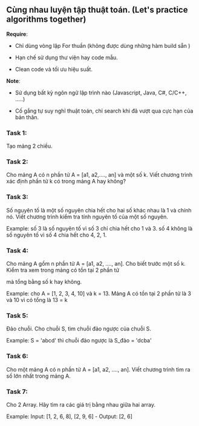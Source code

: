 ## Cùng nhau luyện tập thuật toán. (Let's practice algorithms together)

**Require**: 

-   Chỉ dùng vòng lặp For thuần (không được dùng những hàm build sẵn )

-   Hạn chế sử dụng thư viện hay code mẫu.

-   Clean code và tối ưu hiệu suất.

**Note**: 

-   Sử dụng bất kỳ ngôn ngữ lập trình nào (Javascript, Java, C#, C/C++, .....)

-   Cố gắng tự suy nghĩ thuật toán, chỉ search khi đã vượt qua cực hạn của bản thân.

### Task 1: 

Tạo mảng 2 chiều.

### Task 2: 
    
Cho mảng A có n phần tử A = [a1, a2,...., an] và một số k. Viết chương trình xác định phần tử k có trong mảng A hay không? 

### Task 3: 

Số nguyên tố là một số nguyên chia hết cho hai số khác nhau là 1 và chính nó. Viết chương trình kiểm tra tính nguyên tố của một số nguyên.

Example: số 3 là số nguyên tố vì số 3 chỉ chia hết cho 1 và 3. số 4 không là số nguyên tố vì số 4 chia hết cho 4, 2, 1.

### Task 4: 

Cho mảng A gồm n phần tử A = [a1, a2, ...., an]. Cho biết trước một số k. Kiểm tra xem trong mảng có tồn tại 2 phần tử 

mà tổng bằng số k hay không.

Example: cho A = [1, 2, 3, 4, 10] và k = 13. Mảng A có tồn tại 2 phần tử là 3 và 10 vì có tổng là 13 = k

### Task 5: 

Đảo chuỗi. Cho chuỗi S, tìm chuỗi đảo ngược của chuỗi S.

Example: S = 'abcd' thì chuỗi đảo ngược là S_đảo = 'dcba'

### Task 6: 

Cho một mảng A có n phần tử A = [a1, a2, ...., an]. Viết chương trình tìm ra số lớn nhất trong mảng A.

### Task 7:

Cho 2 Array. Hãy tìm ra các giá trị bằng nhau giữa hai array.

Example: Input: [1, 2, 6, 8], [2, 9, 6] - Output: [2, 6]
